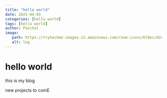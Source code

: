```yaml
---
title: "hello world"
date: 2025-04-05
categories: [hello world]
tags: [hello world]
author: Paschal
image:
   path: https://tryhackme-images.s3.amazonaws.com/room-icons/678ecc92c80aa206339f0f23-1738938756523
   alt: log
---
```



# hello world

this is my blog
 
 new projects to comE

 
 